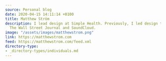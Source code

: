 ```yaml
---
source: Personal blog
date: 2020-04-15 14:11:14 +0100
title: Matthew Ström
description: I lead design at Simple Health. Previously, I led design teams at Bitly,
  The Wall Street Journal and SoundCloud.
image: "/assets/images/matthewstrom.png"
link: https://matthewstrom.com
feed: https://matthewstrom.com/feed.xml
directory-type: 
- _directory-types/individuals.md
---
```

